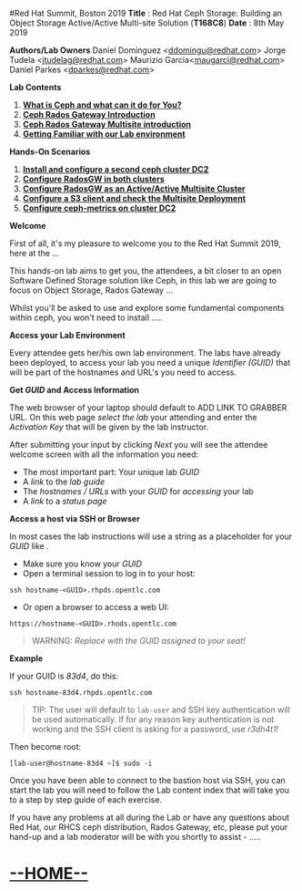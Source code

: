 #Red Hat Summit, Boston 2019
**Title** : Red Hat Ceph Storage: Building an Object Storage Active/Active Multi-site Solution (**T168C8**)
**Date**  : 8th May 2019

**Authors/Lab Owners**
Daniel Dominguez <<ddomingu@redhat.com>>
Jorge Tudela <<jtudelag@redhat.com>>
Maurizio Garcia<<maugarci@redhat.com>>
Daniel Parkes <<dparkes@redhat.com>>

**Lab Contents**

1. [**What is Ceph and what can it do for You?**](/labIntro/01-Lab_WhatIsCeph.md)
2. [**Ceph Rados Gateway Introduction**](/labIntro/02-Lab_RGW_Introduction.md)
3. [**Ceph Rados Gateway Multisite introduction**](/labIntro/03-Lab_RGW_MultiSite_Introduction.md)
4. [**Getting Familiar with our Lab environment**](/labIntro/04-DC1_ceph_cluster.md)

**Hands-On Scenarios**

1. [**Install and configure a second ceph cluster DC2**](02-DC2_ceph_cluster_installation.md)
2. [**Configure RadosGW in both clusters**](03-RadosGW_configuration.md)
3. [**Configure RadosGW as an Active/Active Multisite Cluster**](04-RadosGW_Multisite_Configuration.md)
4. [**Configure a S3 client and check the Multisite Deployment**](05-Configure_S3_client.md)
5. [**Configure ceph-metrics on cluster DC2**](06-DC2_cephmetrics_configuration.md)


**Welcome**

First of all, it's my pleasure to welcome you to the Red Hat Summit 2019, here at the ...

This hands-on lab aims to get you, the attendees, a bit closer to an open Software Defined Storage solution like Ceph, in this lab we are going to  focus on Object Storage, Rados Gateway ...

Whilst you'll be asked to use and explore some fundamental components within ceph, you won't need to install .....


**Access your Lab Environment**

Every attendee gets her/his own lab environment. The labs have already been deployed, to access your lab you need a unique *Identifier (GUID)* that will be part of the hostnames and URL's you need to access.

**Get *GUID* and Access Information**

The web browser of your laptop should default to ADD LINK TO GRABBER URL. On this web page *select the lab* your attending and enter the *Activation Key* that will be given by the lab instructor.

After submitting your input by clicking *Next* you will see the attendee welcome screen with all the information you need:

* The most important part: Your unique lab *GUID*
* A *link* to the *lab guide*
* The *hostnames / URLs* with your *GUID* for *accessing* your lab
* A *link* to a *status page*

**Access a host via SSH or Browser**

In most cases the lab instructions will use a string as a placeholder for your *GUID* like *<GUID>*.

* Make sure you know your *GUID*
* Open a terminal session to log in to your host:

```
ssh hostname-<GUID>.rhpds.opentlc.com
```

* Or open a browser to access a web UI:

```
https://hostname-<GUID>.rhods.opentlc.com
```

>WARNING: *Replace <GUID> with the GUID assigned to your seat!*

**Example**

If your GUID is *83d4*, do this:
```
ssh hostname-83d4.rhpds.opentlc.com
```

>TIP: The user will default to `lab-user` and SSH key authentication will be used automatically. If for any reason key authentication is not working and the SSH client is asking for a password, use *r3dh4t1!*

Then become root:
```
[lab-user@hostname-83d4 ~]$ sudo -i
```

Once you have been able to connect to the bastion host via SSH, you can start the lab you will need to follow the Lab content index that will take you to a step by step guide of each exercise.

If you have any problems at all during the Lab or have any questions about Red Hat, our RHCS ceph distribution, Rados Gateway, etc, please put your hand-up and a lab moderator will be with you shortly to assist - .....

# [--HOME--](https://redhatsummitlabs.gitlab.io/red-hat-ceph-storage-building-an-object-storage-active-active-multisite-solution/#/)
